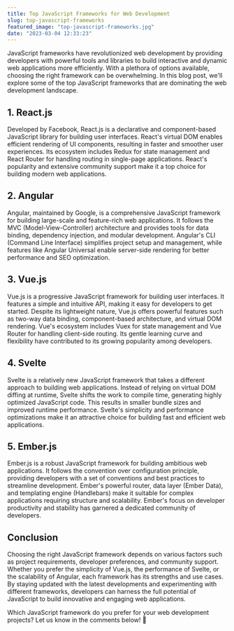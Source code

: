 ```yaml
---
title: Top JavaScript Frameworks for Web Development
slug: top-javascript-frameworks
featured_image: "top-javascript-frameworks.jpg"
date: "2023-03-04 12:33:23"
---
```


JavaScript frameworks have revolutionized web development by providing developers with powerful tools and libraries to build interactive and dynamic web applications more efficiently. With a plethora of options available, choosing the right framework can be overwhelming. In this blog post, we'll explore some of the top JavaScript frameworks that are dominating the web development landscape.

## 1. React.js

Developed by Facebook, React.js is a declarative and component-based JavaScript library for building user interfaces. React's virtual DOM enables efficient rendering of UI components, resulting in faster and smoother user experiences. Its ecosystem includes Redux for state management and React Router for handling routing in single-page applications. React's popularity and extensive community support make it a top choice for building modern web applications.

## 2. Angular

Angular, maintained by Google, is a comprehensive JavaScript framework for building large-scale and feature-rich web applications. It follows the MVC (Model-View-Controller) architecture and provides tools for data binding, dependency injection, and modular development. Angular's CLI (Command Line Interface) simplifies project setup and management, while features like Angular Universal enable server-side rendering for better performance and SEO optimization.

## 3. Vue.js

Vue.js is a progressive JavaScript framework for building user interfaces. It features a simple and intuitive API, making it easy for developers to get started. Despite its lightweight nature, Vue.js offers powerful features such as two-way data binding, component-based architecture, and virtual DOM rendering. Vue's ecosystem includes Vuex for state management and Vue Router for handling client-side routing. Its gentle learning curve and flexibility have contributed to its growing popularity among developers.

## 4. Svelte

Svelte is a relatively new JavaScript framework that takes a different approach to building web applications. Instead of relying on virtual DOM diffing at runtime, Svelte shifts the work to compile time, generating highly optimized JavaScript code. This results in smaller bundle sizes and improved runtime performance. Svelte's simplicity and performance optimizations make it an attractive choice for building fast and efficient web applications.

## 5. Ember.js

Ember.js is a robust JavaScript framework for building ambitious web applications. It follows the convention over configuration principle, providing developers with a set of conventions and best practices to streamline development. Ember's powerful router, data layer (Ember Data), and templating engine (Handlebars) make it suitable for complex applications requiring structure and scalability. Ember's focus on developer productivity and stability has garnered a dedicated community of developers.

## Conclusion

Choosing the right JavaScript framework depends on various factors such as project requirements, developer preferences, and community support. Whether you prefer the simplicity of Vue.js, the performance of Svelte, or the scalability of Angular, each framework has its strengths and use cases. By staying updated with the latest developments and experimenting with different frameworks, developers can harness the full potential of JavaScript to build innovative and engaging web applications.

Which JavaScript framework do you prefer for your web development projects? Let us know in the comments below! 🚀
